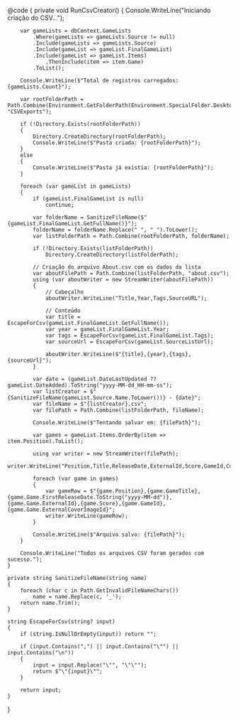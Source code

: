 @code {
    private void RunCsvCreator()
    {
        Console.WriteLine("Iniciando criação do CSV...");

        var gameLists = dbContext.GameLists
            .Where(gameLists => gameLists.Source != null)
            .Include(gameLists => gameLists.Source)
            .Include(gameList => gameList.FinalGameList)
            .Include(gameList => gameList.Items)
                .ThenInclude(item => item.Game)
            .ToList();

        Console.WriteLine($"Total de registros carregados: {gameLists.Count}");

        var rootFolderPath = Path.Combine(Environment.GetFolderPath(Environment.SpecialFolder.Desktop), "CSVExports");

        if (!Directory.Exists(rootFolderPath))
        {
            Directory.CreateDirectory(rootFolderPath);
            Console.WriteLine($"Pasta criada: {rootFolderPath}");
        }
        else
        {
            Console.WriteLine($"Pasta já existia: {rootFolderPath}");
        }

        foreach (var gameList in gameLists)
        {
            if (gameList.FinalGameList is null)
                continue;

            var folderName = SanitizeFileName($"{gameList.FinalGameList.GetFullName()}");
            folderName = folderName.Replace(" ", "_").ToLower();
            var listFolderPath = Path.Combine(rootFolderPath, folderName);

            if (!Directory.Exists(listFolderPath))
                Directory.CreateDirectory(listFolderPath);

            // Criação do arquivo About.csv com os dados da lista
            var aboutFilePath = Path.Combine(listFolderPath, "about.csv");
            using (var aboutWriter = new StreamWriter(aboutFilePath))
            {
                // Cabeçalho
                aboutWriter.WriteLine("Title,Year,Tags,SourceURL");

                // Conteúdo
                var title = EscapeForCsv(gameList.FinalGameList.GetFullName());
                var year = gameList.FinalGameList.Year;
                var tags = EscapeForCsv(gameList.FinalGameList.Tags);
                var sourceUrl = EscapeForCsv(gameList.SourceListUrl);

                aboutWriter.WriteLine($"{title},{year},{tags},{sourceUrl}");
            }

            var date = (gameList.DateLastUpdated ?? gameList.DateAdded).ToString("yyyy-MM-dd_HH-mm-ss");
            var listCreator = $"{SanitizeFileName(gameList.Source.Name.ToLower())} - {date}";
            var fileName = $"{listCreator}.csv";
            var filePath = Path.Combine(listFolderPath, fileName);

            Console.WriteLine($"Tentando salvar em: {filePath}");

            var games = gameList.Items.OrderBy(item => item.Position).ToList();

            using var writer = new StreamWriter(filePath);
            writer.WriteLine("Position,Title,ReleaseDate,ExternalId,Score,GameId,CoverImageId");

            foreach (var game in games)
            {
                var gameRow = $"{game.Position},{game.GameTitle},{game.Game.FirstReleaseDate.ToString("yyyy-MM-dd")},{game.Game.ExternalId},{game.Score},{game.GameId},{game.Game.ExternalCoverImageId}";
                writer.WriteLine(gameRow);
            }

            Console.WriteLine($"Arquivo salvo: {filePath}");
        }

        Console.WriteLine("Todos os arquivos CSV foram gerados com sucesso.");
    }

    private string SanitizeFileName(string name)
    {
        foreach (char c in Path.GetInvalidFileNameChars())
            name = name.Replace(c, '_');
        return name.Trim();
    }

    string EscapeForCsv(string? input)
    {
        if (string.IsNullOrEmpty(input)) return "";

        if (input.Contains(",") || input.Contains("\"") || input.Contains("\n"))
        {
            input = input.Replace("\"", "\"\"");
            return $"\"{input}\"";
        }

        return input;
    }
}